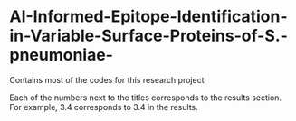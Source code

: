 # AI-Informed-Epitope-Identification-in-Variable-Surface-Proteins-of-S.-pneumoniae-
Contains most of the codes for this research project

Each of the numbers next to the titles corresponds to the results section. For example, 3.4 corresponds to 3.4 in the results.